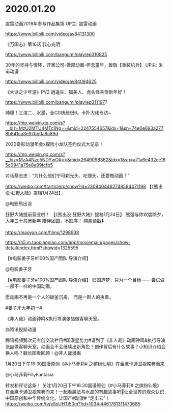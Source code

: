 # 2020.01.20
 震雷动画2019年参与作品集锦 UP主: 震雷动画

https://www.bilibili.com/video/av84131300


 《万国志》第16话 我心光明

https://www.bilibili.com/bangumi/play/ep310825



 30年的坚持与情怀，开家公司-做部动画-怀念童年，致敬【重装机兵】 UP主: 米诺动漫

https://www.bilibili.com/video/av84094625



 《大话之少年游》PV2 逍遥生、狐美人、虎头怪共贺新年好！

https://www.bilibili.com/bangumi/play/ep311197?



帅爆！三渲二、水墨，全CG统统很6。卡扑大佬专访~

https://mp.weixin.qq.com/s?__biz=MzU2MTU4MTc1Ng==&mid=2247554657&idx=1&sn=74e0e693a2778b841ca3e97bb0a8a89d


2020奇影动漫年会x探险小龙队签约仪式大记录！

 https://mp.weixin.qq.com/s?__biz=MzA4Nzc5NDYwOA==&mid=2649098362&idx=1&sn=a71a6e432ee165c0941a75e8e99fcfb5


对话蔡志忠｜“为什么他们宁可剃光头、吃馒头，还要做动画？”

https://weibo.com/ttarticle/p/show?id=2309404462748594471198
【《熊出没·狂野大陆》提档1月24日】

@电影熊出没

狂野大陆提前营业啦！
【《熊出没·狂野大陆》提档1月24日】
熊强与你欢度除夕，大年三十共贺新年
陪伴团圆，不缺席！
购票请戳⬇️

 https://maoyan.com/films/1298938

https://h5.m.taopiaopiao.com/app/moviemain/pages/show-detail/index.html?showid=1325595


【#电影姜子牙#100%国产团队·导演介绍】

@电影姜子牙                            

【#电影姜子牙#100%国产团队·导演介绍】
归国造梦，只为一个目标——
尝试做一部不一样的中国动画。

愿动画不再是一个人的破釜沉舟，
而是一群人的执着。

#姜子牙大年初一#





《非人哉》动画钟鸣&执行导演张喆做客聊天室。

@腾讯视频动漫 

腾讯视频鹅次元主创交流栏目#国漫星势力#请到了《非人哉》动画钟鸣&执行导演张喆做客聊天室。动画会不会继续出新角色？创作背后有什么故事？小知识介绍会换人吗？戳长图看回顾！@非人哉漫画  

                                                 
1月20日下午16:30国漫原创《#小马菲莉#  之缤纷仙境》在金鹰卡通卫视席卷而来

@小马菲莉FillyFuntasia

转发和评论这条！
关注1月20日下午16:30国漫原创《#小马菲莉#  之缤纷仙境》在金鹰卡通卫视席卷而来！一起看魔法与水晶的有趣故事吧🦄让全世界的观众认识中国原创和中华传统文化，让国产#动漫# “走出去”！https://weibo.com/tv/v/IpUHTi50m?fid=1034:4461761311473685


